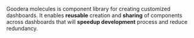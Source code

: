 Goodera molecules is component library for creating customized dashboards.
It enables **reusable** creation and **sharing** of components across dashboards that will **speedup development** process and reduce redundancy.